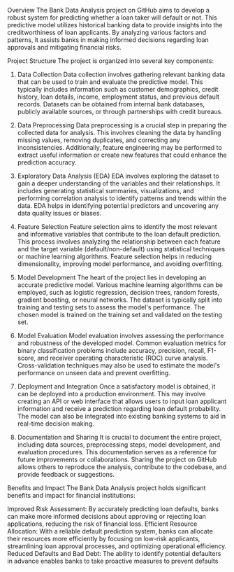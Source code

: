 Overview
The Bank Data Analysis project on GitHub aims to develop a robust system for predicting whether a loan taker will default or not. This predictive model utilizes historical banking data to provide insights into the creditworthiness of loan applicants. By analyzing various factors and patterns, it assists banks in making informed decisions regarding loan approvals and mitigating financial risks.

Project Structure
The project is organized into several key components:

1. Data Collection
Data collection involves gathering relevant banking data that can be used to train and evaluate the predictive model. This typically includes information such as customer demographics, credit history, loan details, income, employment status, and previous default records. Datasets can be obtained from internal bank databases, publicly available sources, or through partnerships with credit bureaus.

2. Data Preprocessing
Data preprocessing is a crucial step in preparing the collected data for analysis. This involves cleaning the data by handling missing values, removing duplicates, and correcting any inconsistencies. Additionally, feature engineering may be performed to extract useful information or create new features that could enhance the prediction accuracy.

3. Exploratory Data Analysis (EDA)
EDA involves exploring the dataset to gain a deeper understanding of the variables and their relationships. It includes generating statistical summaries, visualizations, and performing correlation analysis to identify patterns and trends within the data. EDA helps in identifying potential predictors and uncovering any data quality issues or biases.

4. Feature Selection
Feature selection aims to identify the most relevant and informative variables that contribute to the loan default prediction. This process involves analyzing the relationship between each feature and the target variable (default/non-default) using statistical techniques or machine learning algorithms. Feature selection helps in reducing dimensionality, improving model performance, and avoiding overfitting.

5. Model Development
The heart of the project lies in developing an accurate predictive model. Various machine learning algorithms can be employed, such as logistic regression, decision trees, random forests, gradient boosting, or neural networks. The dataset is typically split into training and testing sets to assess the model's performance. The chosen model is trained on the training set and validated on the testing set.

6. Model Evaluation
Model evaluation involves assessing the performance and robustness of the developed model. Common evaluation metrics for binary classification problems include accuracy, precision, recall, F1-score, and receiver operating characteristic (ROC) curve analysis. Cross-validation techniques may also be used to estimate the model's performance on unseen data and prevent overfitting.

7. Deployment and Integration
Once a satisfactory model is obtained, it can be deployed into a production environment. This may involve creating an API or web interface that allows users to input loan applicant information and receive a prediction regarding loan default probability. The model can also be integrated into existing banking systems to aid in real-time decision making.

8. Documentation and Sharing
It is crucial to document the entire project, including data sources, preprocessing steps, model development, and evaluation procedures. This documentation serves as a reference for future improvements or collaborations. Sharing the project on GitHub allows others to reproduce the analysis, contribute to the codebase, and provide feedback or suggestions.

Benefits and Impact
The Bank Data Analysis project holds significant benefits and impact for financial institutions:

Improved Risk Assessment: By accurately predicting loan defaults, banks can make more informed decisions about approving or rejecting loan applications, reducing the risk of financial loss.
Efficient Resource Allocation: With a reliable default prediction system, banks can allocate their resources more efficiently by focusing on low-risk applicants, streamlining loan approval processes, and optimizing operational efficiency.
Reduced Defaults and Bad Debt: The ability to identify potential defaulters in advance enables banks to take proactive measures to prevent defaults
